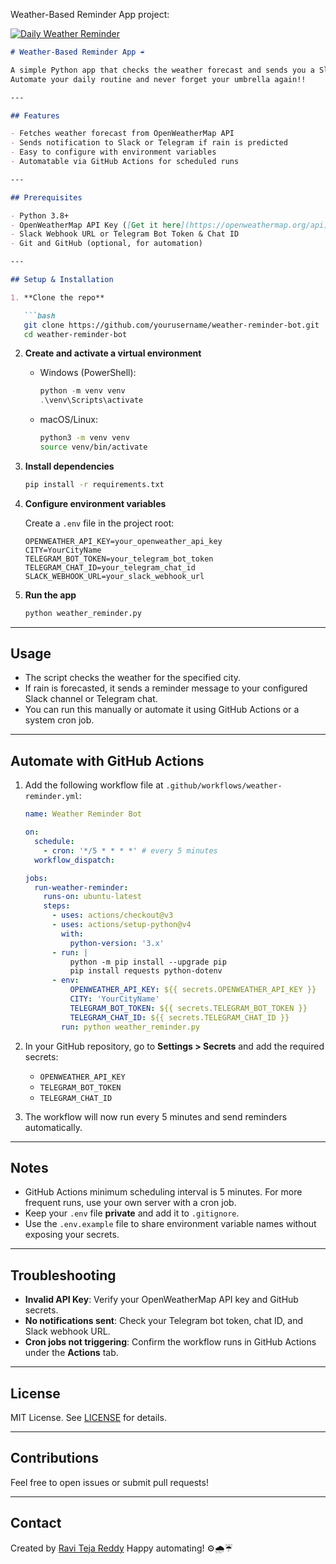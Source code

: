 Weather-Based Reminder App project:

[![Daily Weather Reminder](https://github.com/Ravitejakoyya/weather-reminder-bot/actions/workflows/schedule.yml/badge.svg)](https://github.com/Ravitejakoyya/weather-reminder-bot/actions/workflows/schedule.yml)

````markdown
# Weather-Based Reminder App ☔️

A simple Python app that checks the weather forecast and sends you a Slack or Telegram reminder if rain is expected.  
Automate your daily routine and never forget your umbrella again!!

---

## Features

- Fetches weather forecast from OpenWeatherMap API  
- Sends notification to Slack or Telegram if rain is predicted  
- Easy to configure with environment variables  
- Automatable via GitHub Actions for scheduled runs  

---

## Prerequisites

- Python 3.8+  
- OpenWeatherMap API Key ([Get it here](https://openweathermap.org/api))  
- Slack Webhook URL or Telegram Bot Token & Chat ID  
- Git and GitHub (optional, for automation)

---

## Setup & Installation

1. **Clone the repo**

   ```bash
   git clone https://github.com/yourusername/weather-reminder-bot.git
   cd weather-reminder-bot
````

2. **Create and activate a virtual environment**

   * Windows (PowerShell):

     ```powershell
     python -m venv venv
     .\venv\Scripts\activate
     ```
   * macOS/Linux:

     ```bash
     python3 -m venv venv
     source venv/bin/activate
     ```

3. **Install dependencies**

   ```bash
   pip install -r requirements.txt
   ```

4. **Configure environment variables**

   Create a `.env` file in the project root:

   ```env
   OPENWEATHER_API_KEY=your_openweather_api_key
   CITY=YourCityName
   TELEGRAM_BOT_TOKEN=your_telegram_bot_token
   TELEGRAM_CHAT_ID=your_telegram_chat_id
   SLACK_WEBHOOK_URL=your_slack_webhook_url
   ```

5. **Run the app**

   ```bash
   python weather_reminder.py
   ```

---

## Usage

* The script checks the weather for the specified city.
* If rain is forecasted, it sends a reminder message to your configured Slack channel or Telegram chat.
* You can run this manually or automate it using GitHub Actions or a system cron job.

---

## Automate with GitHub Actions

1. Add the following workflow file at `.github/workflows/weather-reminder.yml`:

   ```yaml
   name: Weather Reminder Bot

   on:
     schedule:
       - cron: '*/5 * * * *' # every 5 minutes
     workflow_dispatch:

   jobs:
     run-weather-reminder:
       runs-on: ubuntu-latest
       steps:
         - uses: actions/checkout@v3
         - uses: actions/setup-python@v4
           with:
             python-version: '3.x'
         - run: |
             python -m pip install --upgrade pip
             pip install requests python-dotenv
         - env:
             OPENWEATHER_API_KEY: ${{ secrets.OPENWEATHER_API_KEY }}
             CITY: 'YourCityName'
             TELEGRAM_BOT_TOKEN: ${{ secrets.TELEGRAM_BOT_TOKEN }}
             TELEGRAM_CHAT_ID: ${{ secrets.TELEGRAM_CHAT_ID }}
           run: python weather_reminder.py
   ```

2. In your GitHub repository, go to **Settings > Secrets** and add the required secrets:

   * `OPENWEATHER_API_KEY`
   * `TELEGRAM_BOT_TOKEN`
   * `TELEGRAM_CHAT_ID`

3. The workflow will now run every 5 minutes and send reminders automatically.

---

## Notes

* GitHub Actions minimum scheduling interval is 5 minutes. For more frequent runs, use your own server with a cron job.
* Keep your `.env` file **private** and add it to `.gitignore`.
* Use the `.env.example` file to share environment variable names without exposing your secrets.

---

## Troubleshooting

* **Invalid API Key**: Verify your OpenWeatherMap API key and GitHub secrets.
* **No notifications sent**: Check your Telegram bot token, chat ID, and Slack webhook URL.
* **Cron jobs not triggering**: Confirm the workflow runs in GitHub Actions under the **Actions** tab.

---

## License

MIT License. See [LICENSE](LICENSE) for details.

---

## Contributions

Feel free to open issues or submit pull requests!

---

## Contact

Created by [Ravi Teja Reddy](https://github.com/Ravitejakoyya/)
Happy automating! ⚙️🌧️☔️

```
